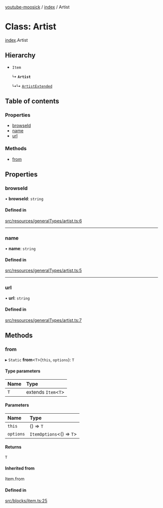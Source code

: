 [youtube-moosick](../README.md) / [index](../modules/index.md) / Artist

# Class: Artist

[index](../modules/index.md).Artist

## Hierarchy

- `Item`

  ↳ **`Artist`**

  ↳↳ [`ArtistExtended`](index.ArtistExtended.md)

## Table of contents

### Properties

- [browseId](index.Artist.md#browseid)
- [name](index.Artist.md#name)
- [url](index.Artist.md#url)

### Methods

- [from](index.Artist.md#from)

## Properties

### browseId

• **browseId**: `string`

#### Defined in

[src/resources/generalTypes/artist.ts:6](https://github.com/EvasiveXkiller/youtube-moosick/blob/a6f8007/src/resources/generalTypes/artist.ts#L6)

___

### name

• **name**: `string`

#### Defined in

[src/resources/generalTypes/artist.ts:5](https://github.com/EvasiveXkiller/youtube-moosick/blob/a6f8007/src/resources/generalTypes/artist.ts#L5)

___

### url

• **url**: `string`

#### Defined in

[src/resources/generalTypes/artist.ts:7](https://github.com/EvasiveXkiller/youtube-moosick/blob/a6f8007/src/resources/generalTypes/artist.ts#L7)

## Methods

### from

▸ `Static` **from**<`T`\>(`this`, `options`): `T`

#### Type parameters

| Name | Type |
| :------ | :------ |
| `T` | extends `Item`<`T`\> |

#### Parameters

| Name | Type |
| :------ | :------ |
| `this` | () => `T` |
| `options` | `ItemOptions`<() => `T`\> |

#### Returns

`T`

#### Inherited from

Item.from

#### Defined in

[src/blocks/item.ts:25](https://github.com/EvasiveXkiller/youtube-moosick/blob/a6f8007/src/blocks/item.ts#L25)
